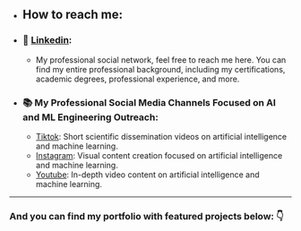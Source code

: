 * ## How to reach me:

* ### 👔 [Linkedin](https://www.linkedin.com/in/dataengel/):
    * My professional social network, feel free to reach me here. You can find my entire professional background, including my certifications, academic degrees, professional experience, and more.
* ### 📚 My Professional Social Media Channels Focused on AI and ML Engineering Outreach: 
    * [Tiktok](https://www.tiktok.com/@data_engel): Short scientific dissemination videos on artificial intelligence and machine learning.
    * [Instagram](https://www.instagram.com/dataengel/): Visual content creation focused on artificial intelligence and machine learning.
    * [Youtube](https://www.youtube.com/channel/UCpa6Y_D8EMyB6f776RSzy4A): In-depth video content on artificial intelligence and machine learning.

---

### And you can find my portfolio with featured projects below: 👇
